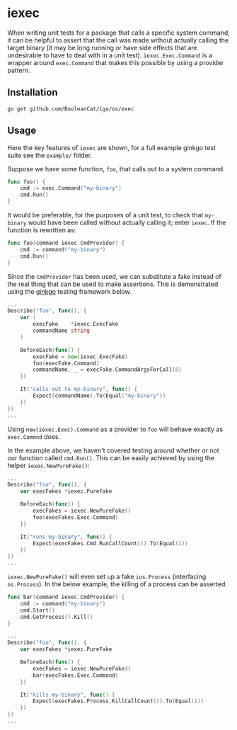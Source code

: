 iexec
=====

When writing unit tests for a package that calls a specific system command, it can be helpful to assert that the call was made without actually calling the target binary (it may be long running or have side effects that are undesirable to have to deal with in a unit test). `iexec.Exec.Command` is a wrapper around `exec.Command` that makes this possible by using a provider pattern.

Installation
------------

`go get github.com/BooleanCat/igo/os/exec`

Usage
-----

Here the key features of `iexec` are shown, for a full example ginkgo test suite see the `example/` folder.

Suppose we have some function, `foo`, that calls out to a system command.

```go
func foo() {
    cmd := exec.Command("my-binary")
    cmd.Run()
}
```

It would be preferable, for the purposes of a unit test, to check that `my-binary` would have been called without actually calling it; enter `iexec`. If the function is rewritten as:

```go
func foo(command iexec.CmdProvider) {
    cmd := command("my-binary")
    cmd.Run()
}
```

Since the `CmdProvider` has been used, we can substitute a fake instead of the real thing that can be used to make assertions. This is demonstrated using the [ginkgo](https://onsi.github.io/ginkgo/) testing framework below.

```go
...
Describe("foo", func(), {
    var (
        execFake    *iexec.ExecFake
        commandName string
    )

    BeforeEach(func() {
        execFake = new(iexec.ExecFake)
        foo(execFake.Command)
        commandName, _ = execFake.CommandArgsForCall(0)
    })

    It("calls out to my-binary", func() {
        Expect(commandName).To(Equal("my-binary"))
    })
})
...
```

Using `new(iexec.Exec).Command` as a provider to `foo` will behave exactly as `exec.Commnd` does.

In the example above, we haven't covered testing around whether or not our function called `cmd.Run()`. This can be easily achieved by using the helper `iexec.NewPureFake()`:

```go
...
Describe("foo", func(), {
    var execFakes *iexec.PureFake

    BeforeEach(func() {
        execFakes = iexec.NewPureFake()
        foo(execFakes.Exec.Command)
    })

    It("runs my-binary", func() {
        Expect(execFakes.Cmd.RunCallCount()).To(Equal(1))
    })
})
...
```

`iexec.NewPureFake()` will even set up a fake `ios.Process` (interfacing `os.Process`). In the below example, the killing of a process can be asserted.

```go
func bar(command iexec.CmdProvider) {
    cmd := command("my-binary")
    cmd.Start()
    cmd.GetProcess().Kill()
}

...
Describe("foo", func(), {
    var execFakes *iexec.PureFake

    BeforeEach(func() {
        execFakes = iexec.NewPureFake()
        bar(execFakes.Exec.Command)
    })

    It("kills my-binary", func() {
        Expect(execFakes.Process.KillCallCount()).To(Equal(1))
    })
})
...
```
